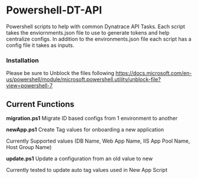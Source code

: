 # Powershell-DT-API
Powershell scripts to help with common Dynatrace API Tasks. Each script takes the enviornments.json file to use to generate tokens and help centralize configs. In addition to the environments.json file each script has a config file it takes as inputs.


### Installation

Please be sure to Unblock the files following
https://docs.microsoft.com/en-us/powershell/module/microsoft.powershell.utility/unblock-file?view=powershell-7

## Current Functions
**migration.ps1**
Migrate ID based configs from 1 environment to another 

**newApp.ps1**
Create Tag values for onboarding a new application

  Currently Supported values
    (DB Name, Web App Name, IIS App Pool Name, Host Group Name)

**update.ps1**
Update a configuration from an old value to new

  Currently tested to update auto tag values used in New App Script
